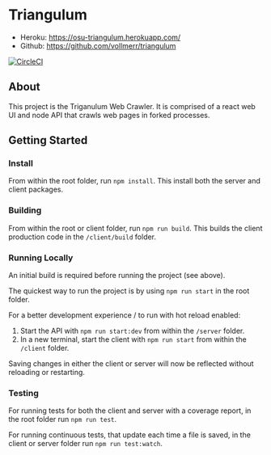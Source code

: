 # Triangulum
- Heroku: https://osu-triangulum.herokuapp.com/
- Github: https://github.com/vollmerr/triangulum

[![CircleCI](https://circleci.com/gh/vollmerr/triangulum/tree/master.svg?style=svg)](https://circleci.com/gh/vollmerr/triangulum/tree/master)

## About
This project is the Triganulum Web Crawler. It is comprised of a react web UI and node API that crawls web pages in forked processes.

## Getting Started
### Install
From within the root folder, run `npm install`. This install both the server and client packages.

### Building
From within the root or client folder, run `npm run build`. This builds the client production code in the `/client/build` folder.

### Running Locally
An initial build is required before running the project (see above).

The quickest way to run the project is by using `npm run start` in the root folder.

For a better development experience / to run with hot reload enabled:

1. Start the API with `npm run start:dev` from within the `/server` folder.
2. In a new terminal, start the client with `npm run start` from within the `/client` folder.

Saving changes in either the client or server will now be reflected without reloading or restarting.

### Testing
For running tests for both the client and server with a coverage report, in the root folder run `npm run test`.

For running continuous tests, that update each time a file is saved, in the client or server folder run `npm run test:watch`.
